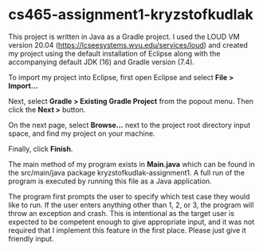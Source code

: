 # cs465-assignment1-kryzstofkudlak

This project is written in Java as a Gradle project. I used the LOUD VM version 20.04 
(https://lcseesystems.wvu.edu/services/loud) and created my project using the default 
installation of Eclipse along with the accompanying default JDK (16) and Gradle 
version (7.4).

To import my project into Eclipse, first open Eclipse and select **File > Import…**

Next, select **Gradle > Existing Gradle Project** from the popout menu. Then click the 
**Next >** button.

On the next page, select **Browse…** next to the project root directory input space, and 
find my project on your machine. 

Finally, click **Finish**. 

The main method of my program exists in **Main.java** which can be found in the src/main/java 
package kryzstofkudlak-assignment1. A full run of the program is executed by running 
this file as a Java application. 

The program first prompts the user to specify which test case they would like to run. If the 
user enters anything other than 1, 2, or 3, the program will throw an exception and crash. 
This is intentional as the target user is expected to be competent enough to give appropriate 
input, and it was not required that I implement this feature in the first place. Please just 
give it friendly input. 

